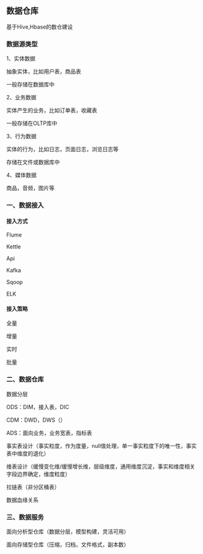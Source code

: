 ## 数据仓库

基于Hive,Hbase的数仓建设

### 数据源类型

1、实体数据

抽象实体，比如用户表，商品表

一般存储在数据库中

2、业务数据

实体产生的业务，比如订单表，收藏表

一般存储在OLTP库中

3、行为数据

实体的行为，比如日志，页面日志，浏览日志等

存储在文件或数据库中

4、媒体数据

商品，音频，图片等



### 一、数据接入


#### 接入方式

Flume

Kettle

Api

Kafka

Sqoop

ELK


#### 接入策略

全量

增量

实时

批量


### 二、数据仓库

数据分层

ODS：DIM，接入表，DIC

CDM：DWD，DWS（）

ADS：面向业务，业务宽表，指标表

事实表设计（事实粒度，作为度量，null值处理，单一事实粒度下的唯一性，事实表中维度的退化）

维表设计（缓慢变化维/缓慢增长维，层级维度，通用维度沉淀，事实和维度相关字段边界确定，维度粒度）

拉链表（非分区桶表）

数据血缘关系


### 三、数据服务

面向分析型仓库（数据分层，模型构建，灵活可用）

面向存储型仓库（压缩，归档，文件格式，副本数）


